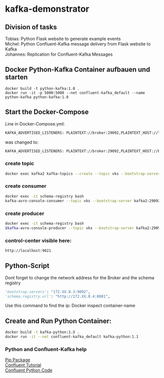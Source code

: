 # kafka-demonstrator

## Division of tasks
Tobias: Python Flask website to generate example events</br>
Michel: Python Confluent-Kafka message delivery from Flask website to Kafka</br>
Johannes: Replication for Confluent-Kafka Messages</br>

## Docker Python-Kafka Container aufbauen und starten
```
docker build -t python-kafka:1.0 .
docker run -it -p 5000:5000 --net confluent-kafka_default --name python-kafka python-kafka:1.0
```

## Start the Docker-Compose
Line in Docker-Compose.yml:
```bash
KAFKA_ADVERTISED_LISTENERS: PLAINTEXT://broker:29092,PLAINTEXT_HOST://localhost:9092
```
was changed to:
```bash
KAFKA_ADVERTISED_LISTENERS: PLAINTEXT://broker:29092,PLAINTEXT_HOST://broker:9092
```
### create topic
```bash
docker exec kafka2 kafka-topics --create --topic vks --bootstrap-server kafka2:29092 --replication-factor 2 --partitions 2
```
### create consumer 
```bash
docker exec -it schema-registry bash
kafka-avro-console-consumer --topic vks --bootstrap-server kafka2:29092
```

### create producer
```bash
docker exec -it schema-registry bash
$kafka-avro-console-producer --topic vks --bootstrap-server kafka2:29092 --property value.schema="$(< /opt/app/schema/user_login.avsc)"
```

### control-center visible here: 
```bash
http://localhost:9021
```

## Python-Script
Dont forget to change the network address for the Broker and the schema registry
```python
'bootstrap.servers': "172.XX.0.3:9092",
'schema.registry.url': "http://172.XX.0.4:8081",
```
Use this command to find the ip: Docker inspect container-name

## Create and Run Python Container:
```bash
docker build -t kafka-python:1.X .
docker run -it --net confluent-kafka_default kafka-python:1.1
```
### Python and Confluent-Kafka help
[Pip Package](https://pypi.org/project/confluent-kafka/)</br>
[Confluent Tutorial](https://kafka-tutorials.confluent.io/kafka-console-consumer-producer/kafka.html#initialize-the-project)</br>
[Confluent Python Code](https://github.com/confluentinc/confluent-kafka-python)</br>
